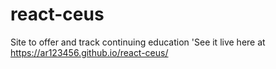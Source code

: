 # react-ceus
Site to offer and track continuing education 'See it live here at https://ar123456.github.io/react-ceus/ 
